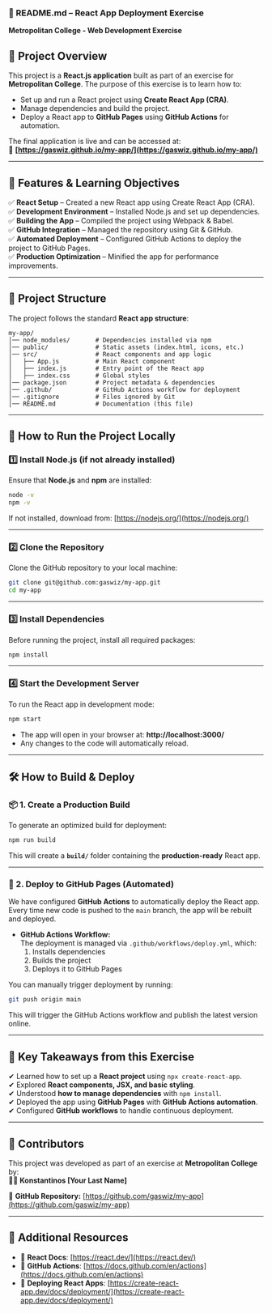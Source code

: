 ### **📌 README.md – React App Deployment Exercise**  
**Metropolitan College - Web Development Exercise**  

## **📝 Project Overview**  
This project is a **React.js application** built as part of an exercise for **Metropolitan College**. The purpose of this exercise is to learn how to:  
- Set up and run a React project using **Create React App (CRA)**.  
- Manage dependencies and build the project.  
- Deploy a React app to **GitHub Pages** using **GitHub Actions** for automation.  

The final application is live and can be accessed at:  
🔗 **[https://gaswiz.github.io/my-app/](https://gaswiz.github.io/my-app/)**  

---

## **📌 Features & Learning Objectives**  
✅ **React Setup** – Created a new React app using Create React App (CRA).  
✅ **Development Environment** – Installed Node.js and set up dependencies.  
✅ **Building the App** – Compiled the project using Webpack & Babel.  
✅ **GitHub Integration** – Managed the repository using Git & GitHub.  
✅ **Automated Deployment** – Configured GitHub Actions to deploy the project to GitHub Pages.  
✅ **Production Optimization** – Minified the app for performance improvements.  

---

## **📂 Project Structure**  
The project follows the standard **React app structure**:

```
my-app/
│── node_modules/       # Dependencies installed via npm
│── public/             # Static assets (index.html, icons, etc.)
│── src/                # React components and app logic
│   ├── App.js          # Main React component
│   ├── index.js        # Entry point of the React app
│   ├── index.css       # Global styles
│── package.json        # Project metadata & dependencies
│── .github/            # GitHub Actions workflow for deployment
│── .gitignore          # Files ignored by Git
│── README.md           # Documentation (this file)
```

---

## **🚀 How to Run the Project Locally**  
### **1️⃣ Install Node.js (if not already installed)**
Ensure that **Node.js** and **npm** are installed:
```bash
node -v
npm -v
```
If not installed, download from: [https://nodejs.org/](https://nodejs.org/)

---

### **2️⃣ Clone the Repository**
Clone the GitHub repository to your local machine:
```bash
git clone git@github.com:gaswiz/my-app.git
cd my-app
```

---

### **3️⃣ Install Dependencies**
Before running the project, install all required packages:
```bash
npm install
```

---

### **4️⃣ Start the Development Server**
To run the React app in development mode:
```bash
npm start
```
- The app will open in your browser at: **http://localhost:3000/**
- Any changes to the code will automatically reload.

---

## **🛠️ How to Build & Deploy**
### **📦 1. Create a Production Build**
To generate an optimized build for deployment:
```bash
npm run build
```
This will create a **`build/`** folder containing the **production-ready** React app.

---

### **🚀 2. Deploy to GitHub Pages (Automated)**
We have configured **GitHub Actions** to automatically deploy the React app.  
Every time new code is pushed to the `main` branch, the app will be rebuilt and deployed.

- **GitHub Actions Workflow:**  
  The deployment is managed via `.github/workflows/deploy.yml`, which:
  1. Installs dependencies  
  2. Builds the project  
  3. Deploys it to GitHub Pages  

You can manually trigger deployment by running:
```bash
git push origin main
```
This will trigger the GitHub Actions workflow and publish the latest version online.

---

## **🎯 Key Takeaways from this Exercise**
✔ Learned how to set up a **React project** using `npx create-react-app`.  
✔ Explored **React components, JSX, and basic styling**.  
✔ Understood **how to manage dependencies** with `npm install`.  
✔ Deployed the app using **GitHub Pages** with **GitHub Actions automation**.  
✔ Configured **GitHub workflows** to handle continuous deployment.  

---

## **📌 Contributors**
This project was developed as part of an exercise at **Metropolitan College** by:  
👨‍💻 **Konstantinos [Your Last Name]**  

🔗 **GitHub Repository:** [https://github.com/gaswiz/my-app](https://github.com/gaswiz/my-app)  

---

## **📖 Additional Resources**
- 📘 **React Docs**: [https://react.dev/](https://react.dev/)  
- 📘 **GitHub Actions**: [https://docs.github.com/en/actions](https://docs.github.com/en/actions)  
- 📘 **Deploying React Apps**: [https://create-react-app.dev/docs/deployment/](https://create-react-app.dev/docs/deployment/)  

